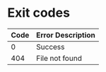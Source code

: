 # Exit codes
| Code | Error Description |
|------|-------------------|
| 0    | Success           |
| 404    | File not found     |